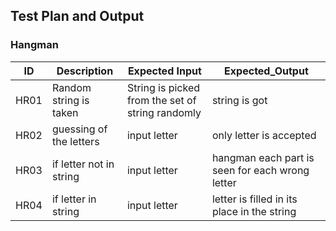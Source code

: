 ## Test Plan and Output

### Hangman

| ID  | Description  | Expected Input  | Expected_Output  |
| --- | ------------ | --------- | ------- |
| HR01| Random string is taken | String is picked from the set of string randomly | string is got |
| HR02| guessing of the letters | input letter | only letter is accepted |
| HR03| if letter not in string | input letter | hangman each part is seen for each wrong letter |
| HR04| if letter in string | input letter | letter is filled in its place in the string |

